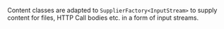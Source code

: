 Content classes are adapted to ``SupplierFactory<InputStream>`` to supply content for files, HTTP Call bodies etc. in a form of input streams.